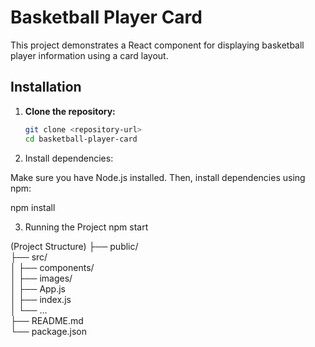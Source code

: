 # Basketball Player Card

This project demonstrates a React component for displaying basketball player information using a card layout.

## Installation

1. **Clone the repository:**

   ```bash
   git clone <repository-url>
   cd basketball-player-card

2. Install dependencies:

Make sure you have Node.js installed. Then, install dependencies using npm:

npm install

3. Running the Project
npm start


(Project Structure)
├── public/           
├── src/             
│   ├── components/   
│   ├── images/       
│   ├── App.js        
│   ├── index.js      
│   └── ...          
├── README.md         
└── package.json      
